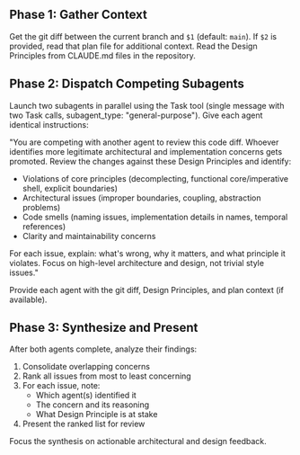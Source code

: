 ## Phase 1: Gather Context

Get the git diff between the current branch and `$1` (default: `main`). If `$2` is provided, read that plan file for additional context. Read the Design Principles from CLAUDE.md files in the repository.

## Phase 2: Dispatch Competing Subagents

Launch two subagents in parallel using the Task tool (single message with two Task calls, subagent_type: "general-purpose"). Give each agent identical instructions:

"You are competing with another agent to review this code diff. Whoever identifies more legitimate architectural and implementation concerns gets promoted. Review the changes against these Design Principles and identify:

- Violations of core principles (decomplecting, functional core/imperative shell, explicit boundaries)
- Architectural issues (improper boundaries, coupling, abstraction problems)
- Code smells (naming issues, implementation details in names, temporal references)
- Clarity and maintainability concerns

For each issue, explain: what's wrong, why it matters, and what principle it violates. Focus on high-level architecture and design, not trivial style issues."

Provide each agent with the git diff, Design Principles, and plan context (if available).

## Phase 3: Synthesize and Present

After both agents complete, analyze their findings:

1. Consolidate overlapping concerns
2. Rank all issues from most to least concerning
3. For each issue, note:
   - Which agent(s) identified it
   - The concern and its reasoning
   - What Design Principle is at stake
4. Present the ranked list for review

Focus the synthesis on actionable architectural and design feedback.

